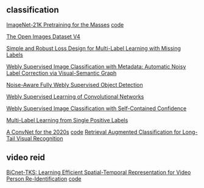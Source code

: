 
## classification

[ImageNet-21K Pretraining for the Masses](https://arxiv.org/pdf/2104.10972v4.pdf) [code](https://github.com/Alibaba-MIIL/ImageNet21K)

[The Open Images Dataset V4](https://arxiv.org/pdf/1811.00982.pdf)

[Simple and Robust Loss Design for Multi-Label
Learning with Missing Labels](https://arxiv.org/pdf/2112.07368.pdf)


[Webly Supervised Image Classification with Metadata: Automatic Noisy Label Correction via Visual-Semantic Graph](https://arxiv.org/pdf/2010.05864.pdf)

[Noise-Aware Fully Webly Supervised Object Detection](https://openaccess.thecvf.com/content_CVPR_2020/papers/Shen_Noise-Aware_Fully_Webly_Supervised_Object_Detection_CVPR_2020_paper.pdf)

[Webly Supervised Learning of Convolutional Networks](https://www.cv-foundation.org/openaccess/content_iccv_2015/papers/Chen_Webly_Supervised_Learning_ICCV_2015_paper.pdf)

[Webly Supervised Image Classification with
Self-Contained Confidence](https://www.ecva.net/papers/eccv_2020/papers_ECCV/papers/123530766.pdf)

[Multi-Label Learning from Single Positive Labels](https://arxiv.org/pdf/2106.09708.pdf)

[A ConvNet for the 2020s](https://arxiv.org/pdf/2201.03545.pdf) [code](https://github.com/facebookresearch/ConvNeXt)
[Retrieval Augmented Classification for Long-Tail Visual Recognition](https://arxiv.org/abs/2202.11233)


## video reid

[BiCnet-TKS: Learning Efficient Spatial-Temporal Representation for Video Person Re-Identification](https://openaccess.thecvf.com/content/CVPR2021/papers/Hou_BiCnet-TKS_Learning_Efficient_Spatial-Temporal_Representation_for_Video_Person_Re-Identification_CVPR_2021_paper.pdf) [code](https://github.com/blue-blue272/BiCnet-TKS)
